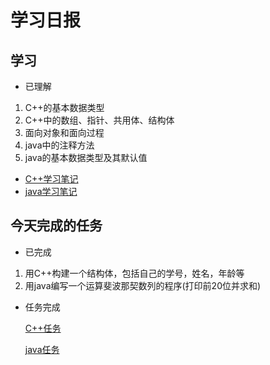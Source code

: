 # 学习日报

## 学习

* 已理解
1. C++的基本数据类型
2. C++中的数组、指针、共用体、结构体
3. 面向对象和面向过程 
4. java中的注释方法
5. java的基本数据类型及其默认值

* [C++学习笔记](https://github.com/huanting0016/summer-photo/blob/master/7.24/C%2B%2B%E5%AD%A6%E4%B9%A0%E7%AC%94%E8%AE%B0.md)
* [java学习笔记](https://github.com/huanting0016/summer-photo/blob/master/7.24/java%E5%AD%A6%E4%B9%A0%E7%AC%94%E8%AE%B0.md)


## 今天完成的任务

* 已完成
1. 用C++构建一个结构体，包括自己的学号，姓名，年龄等
2. 用java编写一个运算斐波那契数列的程序(打印前20位并求和)


* 任务完成

  [C++任务](https://github.com/huanting0016/summer-photo/blob/master/7.24/C%2B%2B%E4%BB%BB%E5%8A%A1%EF%BC%88%E5%88%9B%E5%BB%BA%E4%B8%80%E4%B8%AA%E7%BB%93%E6%9E%84%E4%BD%93%EF%BC%89.png)

  [java任务](https://github.com/huanting0016/summer-photo/blob/master/7.24/java%E7%A8%8B%E5%BA%8Ffibonacci%E6%95%B0%E5%88%97.png)


